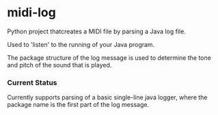 midi-log
========

Python project thatcreates a MIDI file by parsing a Java log file.

Used to 'listen' to the running of your Java program.

The package structure of the log message is used to determine the tone and pitch of the sound that is played.

### Current Status

Currently supports parsing of a basic single-line java logger, where the package name is the first part of the log message.